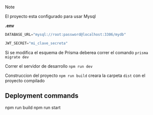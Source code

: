 >[!NOTE]
> El proyecto esta configurado para usar Mysql

**.env**
```js
DATABASE_URL="mysql://root:password@localhost:3306/mydb"

JWT_SECRET="mi_clave_secreta"

```

Si se modifica el esquema de Prisma  deberea correr el comando `prisma migrate dev` 


Correr el servidor de desarrollo `npm run dev`

Construccion del proyecto `npm run build` creara la carpeta `dist` con el proyecto compilado 

## Deployment  commands

npm run build
npm run start

